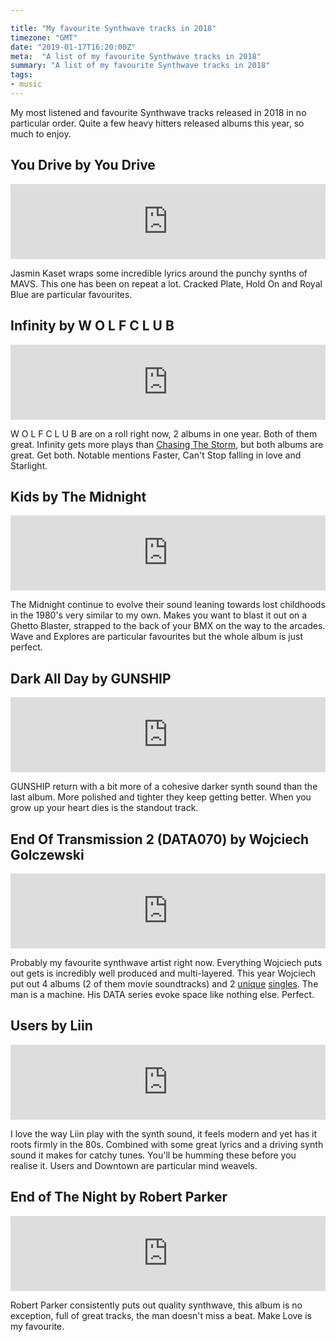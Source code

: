 ```yaml
---

title: "My favourite Synthwave tracks in 2018"
timezone: "GMT"
date: "2019-01-17T16:20:00Z"
meta:  "A list of my favourite Synthwave tracks in 2018"
summary: "A list of my favourite Synthwave tracks in 2018"
tags:
- music
---
```


My most listened and favourite Synthwave tracks released in 2018 in no particular order. Quite a few heavy hitters released albums this year, so much to enjoy.

## You Drive by You Drive

<iframe style="border: 0; width: 100%; height: 120px;" src="https://bandcamp.com/EmbeddedPlayer/album=3621042732/size=large/bgcol=333333/linkcol=e32c14/tracklist=false/artwork=small/transparent=true/" seamless><a href="http://youdrive.bandcamp.com/album/you-drive">You Drive by You Drive</a></iframe>

 Jasmin Kaset wraps some incredible lyrics around the punchy synths of MAVS. This one has been on repeat a lot. Cracked Plate, Hold On and Royal Blue are particular favourites.

## Infinity by W O L F C L U B

<iframe style="border: 0; width: 100%; height: 120px;" src="https://bandcamp.com/EmbeddedPlayer/album=593233621/size=large/bgcol=333333/linkcol=e32c14/tracklist=false/artwork=small/transparent=true/" seamless><a href="http://newretrowave.bandcamp.com/album/infinity">Infinity by W O L F C L U B</a></iframe>

 W O L F C L U B are on a roll right now, 2 albums in one year. Both of them great. Infinity gets more plays than [Chasing The Storm](https://timeslaves.bandcamp.com/album/chasing-the-storm), but both albums are great. Get both. Notable mentions Faster, Can't Stop falling in love and Starlight.

## Kids by The Midnight

<iframe style="border: 0; width: 100%; height: 120px;" src="https://bandcamp.com/EmbeddedPlayer/album=2628308238/size=large/bgcol=333333/linkcol=e32c14/tracklist=false/artwork=small/transparent=true/" seamless><a href="http://themidnight.bandcamp.com/album/kids">Kids by The Midnight</a></iframe>

The Midnight continue to evolve their sound leaning towards lost childhoods in the 1980's very similar to my own. Makes you want to blast it out on a Ghetto Blaster, strapped to the back of your BMX on the way to the arcades. Wave and Explores are particular favourites but the whole album is just perfect.

## Dark All Day by GUNSHIP

<iframe style="border: 0; width: 100%; height: 120px;" src="https://bandcamp.com/EmbeddedPlayer/album=2886736507/size=large/bgcol=333333/linkcol=e32c14/tracklist=false/artwork=small/transparent=true/" seamless><a href="http://gunshipmusic.bandcamp.com/album/dark-all-day">Dark All Day by GUNSHIP</a></iframe>

GUNSHIP return with a bit more of a cohesive darker synth sound than the last album. More polished and tighter they keep getting better. When you grow up your heart dies is the standout track.

## End Of Transmission 2 (DATA070) by Wojciech Golczewski

<iframe style="border: 0; width: 100%; height: 120px;" src="https://bandcamp.com/EmbeddedPlayer/album=4254039674/size=large/bgcol=333333/linkcol=e32c14/tracklist=false/artwork=small/transparent=true/" seamless><a href="http://wojciechgolczewski.bandcamp.com/album/end-of-transmission-2-data070">End Of Transmission 2 (DATA070) by Wojciech Golczewski</a></iframe>

Probably my favourite synthwave artist right now. Everything Wojciech puts out gets is incredibly well produced and multi-layered. This year Wojciech put out  4 albums (2 of them movie soundtracks) and 2 [unique](https://wojciechgolczewski.bandcamp.com/album/metus-data077a) [singles](https://wojciechgolczewski.bandcamp.com/album/fatum-data077b). The man is a machine. His DATA series evoke space like nothing else. Perfect.

## Users by Liin

<iframe style="border: 0; width: 100%; height: 120px;" src="https://bandcamp.com/EmbeddedPlayer/album=2419683042/size=large/bgcol=333333/linkcol=e32c14/tracklist=false/artwork=small/transparent=true/" seamless><a href="http://liin.bandcamp.com/album/users">Users by Liin</a></iframe>

I love the way Liin play with the synth sound, it feels modern and yet has it roots firmly in the 80s. Combined with some great lyrics and a driving synth sound it makes for catchy tunes. You'll be humming these before you realise it. Users and Downtown are particular mind weavels.


## End of The Night by Robert Parker

<iframe style="border: 0; width: 100%; height: 120px;" src="https://bandcamp.com/EmbeddedPlayer/album=821255260/size=large/bgcol=333333/linkcol=e32c14/tracklist=false/artwork=small/transparent=true/" seamless><a href="http://newretrowave.bandcamp.com/album/end-of-the-night">End of The Night by Robert Parker</a></iframe>

Robert Parker consistently puts out quality synthwave, this album is no exception, full of great tracks, the man doesn't miss a beat. Make Love is my favourite.
